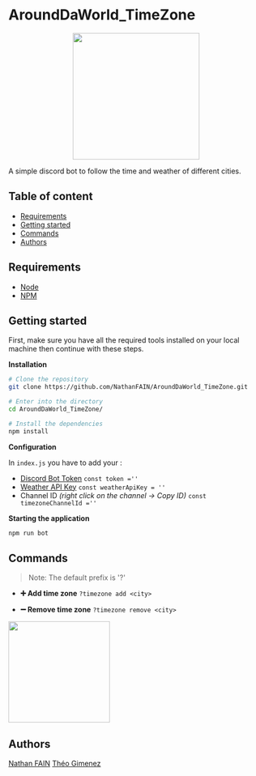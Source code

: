 # AroundDaWorld_TimeZone

<p align="center">
  <img src="https://imgur.com/0fZwDjm.png" width="250"/>
</p>

A simple discord bot to follow the time and weather of different cities.

## Table of content

* [Requirements](#requirements)
* [Getting started](#getting-started)
* [Commands](#commands)
* [Authors](#authors)

## Requirements

- [Node](https://nodejs.org/en/)
- [NPM](https://www.npmjs.com/)

## Getting started


First, make sure you have all the required tools installed on your local machine then continue with these steps.

**Installation**

```bash
# Clone the repository
git clone https://github.com/NathanFAIN/AroundDaWorld_TimeZone.git

# Enter into the directory
cd AroundDaWorld_TimeZone/

# Install the dependencies
npm install
```
**Configuration**

In `index.js` you have to add your :
- [Discord Bot Token](https://discord.com/developers/applications/) `const token =''`
- [Weather API Key](https://home.openweathermap.org/api_keys/) `const weatherApiKey = ''`
- Channel ID *(right click on the channel -> Copy ID)* `const timezoneChannelId =''`

**Starting the application**

```bash
npm run bot
```

## Commands

> Note: The default prefix is '?'

* **➕ Add time zone** `?timezone add <city>`

* **➖ Remove time zone** `?timezone remove <city>`

<img src="https://imgur.com/tG0TITq.png" width="200">


## Authors

[Nathan FAIN](https://github.com/NathanFAIN/)
[Théo Gimenez](https://github.com/NathanFAIN/)

